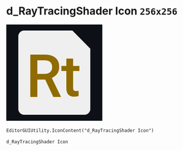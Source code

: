# d_RayTracingShader Icon `256x256`
<img src="/img/d_RayTracingShader%20Icon.png" width=256 height=256>

``` CSharp
EditorGUIUtility.IconContent("d_RayTracingShader Icon")
```
```
d_RayTracingShader Icon
```
